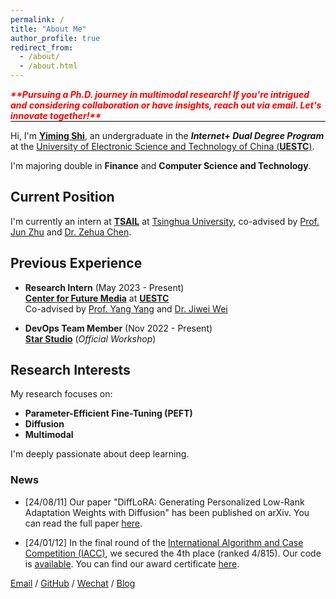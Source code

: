 ```yaml
---
permalink: /
title: "About Me"
author_profile: true
redirect_from: 
  - /about/
  - /about.html
---
```


<div style="border-bottom: 1px solid #000; display: inline-block; color: red;">
    <strong><em>**Pursuing a Ph.D. journey in multimodal research! If you're intrigued and considering collaboration or have insights, reach out via email. Let's innovate together!**</em></strong>
</div>


Hi, I'm [**Yiming Shi**](https://shiym.top/about/), an undergraduate in the ***Internet+ Dual Degree Program*** at the [University of Electronic Science and Technology of China (**UESTC**)](https://en.uestc.edu.cn/).

I'm majoring double in **Finance** and **Computer Science and Technology**.

## Current Position

I'm currently an intern at [**TSAIL**](https://ml.cs.tsinghua.edu.cn/) at [Tsinghua University](https://www.tsinghua.edu.cn/index.htm), co-advised by [Prof. Jun Zhu](http://ml.cs.tsinghua.edu.cn/~jun/) and [Dr. Zehua Chen](https://scholar.google.com/citations?user=wa04fD4AAAAJ&hl=en).

## Previous Experience

- **Research Intern** (May 2023 - Present)  
  [**Center for Future Media**](https://cfm.uestc.edu.cn/index) at [**UESTC**](https://en.uestc.edu.cn/)  
  Co-advised by [Prof. Yang Yang](https://cfm.uestc.edu.cn/~yangyang/) and [Dr. Jiwei Wei](https://scholar.google.com/citations?user=2Jmbr6AAAAAJ&hl=zh-CN&oi=ao)

- **DevOps Team Member** (Nov 2022 - Present)  
  [**Star Studio**](https://github.com/StarStudio) (*Official Workshop*)

## Research Interests

My research focuses on:
- **Parameter-Efficient Fine-Tuning (PEFT)**
- **Diffusion**
- **Multimodal**

I'm deeply passionate about deep learning.

### News

- [24/08/11] Our paper "DiffLoRA: Generating Personalized Low-Rank Adaptation Weights with Diffusion" has been published on arXiv. You can read the full paper [here](https://arxiv.org/pdf/2408.06740).

- [24/01/12] In the final round of the [International Algorithm and Case Competition (IACC)](https://iacc.pazhoulab-huangpu.com/contestdetail?id=64af50464a0ed647faca6266&award=1,000,000), we secured the 4th place (ranked 4/815). Our code is [available](https://github.com/SKDDJ/GHM-Greater-Bay-AI-Challenge-Final-Round). You can find our award certificate [here](../files/xiugo-certificate.pdf).



[Email](mailto:yimingshi666@gmail.com) / [GitHub](https://github.com/SKDDJ) / [Wechat](https://raw.githubusercontent.com/SKDDJ/picgoimgbed/main/202402121720081.jpeg) / [Blog](https://shiym.top)
